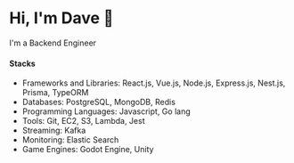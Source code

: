 # Hi, I'm Dave 👋
I'm a Backend Engineer

#### Stacks
* Frameworks and Libraries: React.js, Vue.js, Node.js, Express.js, Nest.js, Prisma, TypeORM
* Databases: PostgreSQL, MongoDB, Redis
* Programming Languages: Javascript, Go lang
* Tools: Git, EC2, S3, Lambda, Jest
* Streaming: Kafka
* Monitoring: Elastic Search
* Game Engines: Godot Engine, Unity


